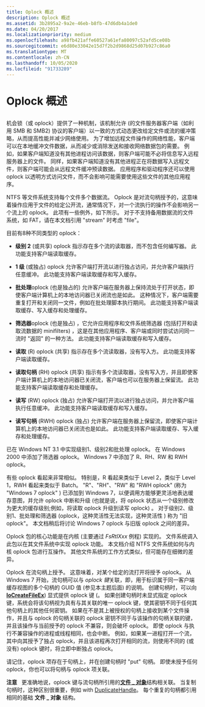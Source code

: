 ```yaml
---
title: Oplock 概述
description: Oplock 概述
ms.assetid: 3b2895a2-9a2e-46eb-b8fb-47d6db4a1de0
ms.date: 04/20/2017
ms.localizationpriority: medium
ms.openlocfilehash: a98fb421affe60527a61efa80097c52afd5ce08b
ms.sourcegitcommit: e6d80e33042e15d7f2b2d9868d25d07b927c86a0
ms.translationtype: MT
ms.contentlocale: zh-CN
ms.lasthandoff: 10/05/2020
ms.locfileid: "91733289"
---
```

# <a name="oplock-overview"></a>Oplock 概述


## <span id="ddk_network_redirector_design_and_performance_if"></span><span id="DDK_NETWORK_REDIRECTOR_DESIGN_AND_PERFORMANCE_IF"></span>


机会锁（或 oplock）提供了一种机制，该机制允许 (的文件服务器客户端（如利用 SMB 和 SMB2) 协议的客户端）以一致的方式动态更改给定文件或流的缓冲策略，从而提高性能并减少网络使用。 为了增加远程文件操作的网络性能，客户端可以在本地缓冲文件数据，从而减少或消除发送和接收网络数据包的需要。 例如，如果客户端知道没有其他进程访问该数据，则客户端可能不必将信息写入远程服务器上的文件。 同样，如果客户端知道没有其他进程正在将数据写入远程文件，则客户端可能会从远程文件缓冲预读数据。 应用程序和驱动程序还可以使用 oplock 以透明方式访问文件，而不会影响可能需要使用这些文件的其他应用程序。

NTFS 等文件系统支持每个文件多个数据流。 Oplock 是对流句柄授予的，这意味着操作应用于文件的给定公开流，通常情况下，对一个流执行的操作不会影响另一个流上的 oplock。 此项有一些例外，如下所示。 对于不支持备用数据流的文件系统，如 FAT，请在本文档引用 "stream" 时考虑 "file"。

目前有8种不同类型的 oplock：

-   **级别 2** (或共享) oplock 指示存在多个流的读取器，而不包含任何编写器。 此功能支持客户端读取缓存。

-   **1 级** (或独占) oplock 允许客户端打开流以进行独占访问，并允许客户端执行任意缓冲。 此功能支持客户端读取缓存和写入缓存。

-   **批处理**oplock (也是独占的) 允许客户端在服务器上保持流处于打开状态，即使客户端计算机上的本地访问器已关闭流也是如此。 这种情况下，客户端需要重复打开和关闭同一文件，例如在批处理脚本执行期间。 此功能支持客户端读取缓存、写入缓存和处理缓存。

-   **筛选器**oplock (也是独占) ，它允许应用程序和文件系统筛选器 (包括打开和读取流数据的 minifilters) ，这是在其他应用程序、客户端或同时尝试访问同一流时 "返回" 的一种方法。 此功能支持客户端读取缓存和写入缓存。

-   **读取** (R) oplock (共享) 指示存在多个流读取器，没有写入方。 此功能支持客户端读取缓存。

-   **读取句柄** (RH) oplock (共享) 指示有多个流读取器，没有写入方，并且即使客户端计算机上的本地访问器已关闭流，客户端也可以在服务器上保留流。 此功能支持客户端读取缓存和处理缓存。

-   **读写** (RW) oplock (独占) 允许客户端打开流以进行独占访问，并允许客户端执行任意缓冲。 此功能支持客户端读取缓存和写入缓存。

-   **读写句柄** (RWH) oplock (独占) 允许客户端在服务器上保留流，即使客户端计算机上的本地访问器已关闭流也是如此。 此功能支持客户端读取缓存、写入缓存和处理缓存。

已在 Windows NT 3.1 中实现级别1、级别2和批处理 oplock。 在 Windows 2000 中添加了筛选器 oplock。 Windows 7 中添加了 R、RH、RW 和 RWH oplock。

有些 oplock 看起来非常相似。 特别是，R 看起来类似于 Level 2，类似于 Level 1，RWH 看起来类似于 Batch。 "R"、"RH"、"RW" 和 "RWH oplock" (称为 "Windows 7 oplock" ) 已添加到 Windows 7，以便调用方能够更灵活地表达缓存意图，并允许 oplock 中断和升级 (也就是说，将 oplock 状态从一个级别修改为更大的缓存级别;例如，将读取 oplock 升级到读写 oplock) 。 对于级别2、级别1、批处理和筛选器 (oplock，这种灵活性无法实现，这种灵活性 ) 称为 "旧 oplock"。 本文档稍后将讨论 Windows 7 oplock 与旧版 oplock 之间的差异。

Oplock 包的核心功能是在内核 (主要通过 *FsRtlXxx* 例程) 实现的。 文件系统调入此包以在其文件系统中实现 oplock 功能。 本文档介绍 NTFS 文件系统如何与内核 oplock 包进行互操作。 其他文件系统的工作方式类似，但可能存在细微的差异。

Oplock 在流句柄上授予。 这意味着，对某个给定的流打开将授予 oplock。 从 Windows 7 开始，流句柄可以与 *oplock 键*关联，即，用于标识属于同一客户端缓存视图的多个句柄的 GUID 值 (参见本主题后面) 的说明。 创建句柄时，可以向 [**IoCreateFileEx**](/windows-hardware/drivers/ddi/ntddk/nf-ntddk-iocreatefileex)) 显式提供 oplock 键 (。 如果创建句柄时未显式指定 oplock 键，系统会将该句柄视为具有与其关联的唯一 oplock 键，使其密钥不同于任何其他句柄上的其他任何密钥。 如果在不是其上被授权的句柄上接收到某个文件操作，并且与 oplock 的句柄关联的 oplock 密钥不同于与该操作的句柄关联的键，并且该操作与当前授予的 oplock 不兼容，则会破坏 oplock。 即使 oplock 与执行不兼容操作的进程或线程相同，也会中断。 例如，如果某一进程打开一个流，其中向其授予了独占 oplock，并且该进程再次打开相同的流，则使用不同的 (或没有) oplock 键时，将立即中断独占 oplock。

请记住，oplock 项存在于句柄上，并在创建句柄时 "put" 句柄。 即使未授予任何 oplock，你也可以将句柄与 oplock 项关联。

**注意**   更准确地说，oplock 键与流句柄所引用的[**文件 \_ 对象**](/windows-hardware/drivers/ddi/wdm/ns-wdm-_file_object)结构相关联。 当复制句柄时，这种区别很重要，例如 with [DuplicateHandle](/windows/win32/api/handleapi/nf-handleapi-duplicatehandle)。 每个重复的句柄都引用相同的基础 **文件 \_ 对象** 结构。

 

